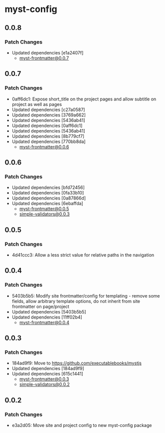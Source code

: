 # myst-config

## 0.0.8

### Patch Changes

- Updated dependencies [e1a2407f]
  - myst-frontmatter@0.0.7

## 0.0.7

### Patch Changes

- 0aff6dc1: Expose short_title on the project pages and allow subtitle on project as well as pages
- Updated dependencies [c27a0587]
- Updated dependencies [3769a662]
- Updated dependencies [5436ab41]
- Updated dependencies [0aff6dc1]
- Updated dependencies [5436ab41]
- Updated dependencies [8b779cf7]
- Updated dependencies [770bb8da]
  - myst-frontmatter@0.0.6

## 0.0.6

### Patch Changes

- Updated dependencies [bfd72456]
- Updated dependencies [0fa33b10]
- Updated dependencies [0a87866d]
- Updated dependencies [6ebaffda]
  - myst-frontmatter@0.0.5
  - simple-validators@0.0.3

## 0.0.5

### Patch Changes

- 4d41ccc3: Allow a less strict value for relative paths in the navigation

## 0.0.4

### Patch Changes

- 5403b5b5: Modify site frontmatter/config for templating - remove some fields, allow arbitrary template options, do not inherit from site frontmatter on page/project
- Updated dependencies [5403b5b5]
- Updated dependencies [11ff02b4]
  - myst-frontmatter@0.0.4

## 0.0.3

### Patch Changes

- 184ad9f9: Move to https://github.com/executablebooks/mystjs
- Updated dependencies [184ad9f9]
- Updated dependencies [615c1441]
  - myst-frontmatter@0.0.3
  - simple-validators@0.0.2

## 0.0.2

### Patch Changes

- e3a2d05: Move site and project config to new myst-config package
